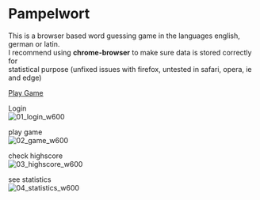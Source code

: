 # Pampelwort

This is a browser based word guessing game in the languages english, german or latin.  
I recommend using **chrome-browser** to make sure data is stored correctly for  
statistical purpose (unfixed issues with firefox, untested in safari, opera, ie and edge)  

[Play Game](https://pytherik.github.io/pampelwort/statistics.html)

Login  
![01_login_w600](https://user-images.githubusercontent.com/62411607/194481078-51af127d-f2f6-4367-ad97-a669b56b71f5.png)  

play game  
![02_game_w600](https://user-images.githubusercontent.com/62411607/194481222-2dc10d56-33da-4239-b4a2-5f050305d0dc.png)

check highscore  
![03_highscore_w600](https://user-images.githubusercontent.com/62411607/194481281-8d05f4d8-cca6-4a4a-afad-1fa78466533e.png)

see statistics  
![04_statistics_w600](https://user-images.githubusercontent.com/62411607/194481340-31272be9-9a08-45db-9ea8-edd2b786942f.png)
